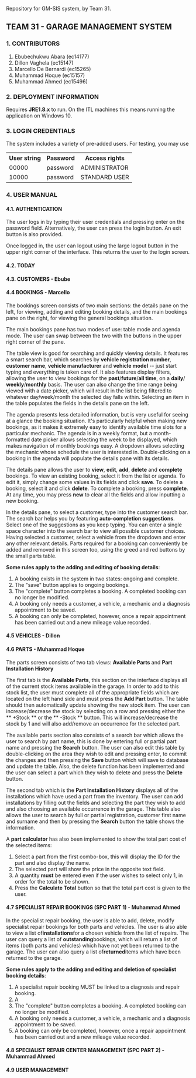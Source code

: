 Repository for GM-SIS system, by Team 31.

## TEAM 31 - GARAGE MANAGEMENT SYSTEM

### 1. CONTRIBUTORS
1. Ebubechukwu Abara (ec14177)
2. Dillon Vaghela (ec15147)
3. Marcello De Bernardi (ec15265)
4. Muhammad Hoque (ec15157)
5. Muhammad Ahmed (ec15496)

### 2. DEPLOYMENT INFORMATION
Requires **JRE1.8.x** to run. On the ITL machines this means running the application on Windows 10.

### 3. LOGIN CREDENTIALS
The system includes a variety of pre-added users. For testing, you may use
<table>
<tr><th>User string</th><th>Password</th><th>Access rights</th></tr>
<tr><td>00000</td><td>password</td><td>ADMINISTRATOR</td></tr>
<tr><td>10000</td><td>password</td><td>STANDARD USER</td></tr>
</table>


### 4. USER MANUAL

#### 4.1. AUTHENTICATION
The user logs in by typing their user credentials and pressing enter on the password field.
Alternatively, the user can press the login button. An exit button is also provided.

Once logged in, the user can logout using the large logout button in the upper right corner
of the interface. This returns the user to the login screen.

#### 4.2. TODAY

#### 4.3. CUSTOMERS - Ebube

#### 4.4 BOOKINGS - Marcello 
The bookings screen consists of two main sections: the details pane on the left, for viewing,
adding and editing booking details, and the main bookings pane on the right, for viewing the
general bookings situation.

The main bookings pane has two modes of use: table mode and agenda mode. The user can swap
between the two with the buttons in the upper right corner of the pane. 

The table view is good for searching and quickly viewing details. It features a smart search bar, 
which searches by **vehicle registration number**, **customer name**, **vehicle manufacturer** 
and **vehicle model** -- just start typing and everything is taken care of. It also features display 
filters, allowing the user to view bookings for the **past**/**future**/**all time**, on a **daily**/
**weekly**/**monthly** basis. The user can also change the time range being viewed with a date picker, 
which will result in the list being filtered to whatever day/week/month the selected day falls within.
Selecting an item in the table populates the fields in the details pane on the left.

The agenda presents less detailed information, but is very useful for seeing at a glance the booking
situation. It's particularly helpful when making new bookings, as it makes it extremely easy to
identify available time slots for a particular mechanic. The agenda is in a weekly format, but a
month-formatted date picker allows selecting the week to be displayed, which makes navigation of
monthly bookings easy. A dropdown allows selecting the mechanic whose schedule the user is interested
in. Double-clicking on a booking in the agenda will populate the details pane with its details.

The details pane allows the user to **view**, **edit**, **add**, **delete** and **complete** bookings.
To view an existing booking, select it from the list or agenda. To edit it, simply change some values
in its fields and click **save**. To delete a booking, select it and click **delete**. To complete a
booking, press **complete**. At any time, you may press **new** to clear all the fields and allow
inputting a new booking.

In the details pane, to select a customer, type into the customer search bar. The search bar helps
you by featuring **auto-completion suggestions**. Select one of the suggestions as you keep typing.
You can enter a single space character into the search bar to view all possible customer choices.
Having selected a customer, select a vehicle from the dropdown and enter any other relevant details.
Parts required for a booking can conveniently be added and removed in this screen too, using the greed
and red buttons by the small parts table.

**Some rules apply to the adding and editing of booking details**:

1.  A booking exists in the system in two states: ongoing and complete.
2.  The "save" button applies to ongoing bookings.
3.  The "complete" button completes a booking. A completed booking can no longer be modified.
4.  A booking only needs a customer, a vehicle, a mechanic and a diagnosis appointment to be saved.
5.  A booking can only be completed, however, once a repair appointment has been carried out and
    a new mileage value recorded.

#### 4.5 VEHICLES - Dillon

#### 4.6 PARTS - Muhammad Hoque

The parts screen consists of two tab views: **Available Parts** and **Part Installation History**

The first tab is the **Available Parts**, this section on the interface displays all of the current stock items
available in the garage. In order to add to this stock list, the user must complete all of the appropriate fields
which are located on the left hand side and must press the **Add Part** button.
The table should then automatically update showing the new stock item. The user can increase/decrease the stock
by selecting on a row and pressing either the ** +Stock ** or the ** -Stock ** button. This will increase/decrease
the stock by 1 and will also add/remove an occurrence for the selected part.

The available parts section also consists of a search bar which allows the user to search by part name,
this is done by entering full or partial part name and pressing the **Search** button. The user can also edit
this table by double-clicking on the area they wish to edit and pressing enter, to commit the changes and
then pressing the **Save** button which will save to database and update the table. Also, the delete function
has been implemented and the user can select a part which they wish to delete and press the **Delete** button.

The second tab which is the **Part Installation History** displays all of the installations which have used a part
from the inventory. The user can add installations by filling out the fields and selecting the part they wish to add
and also choosing an available occurrence in the garage. This table also allows the user to search by full or partial
registration, customer first name and surname and then by pressing the **Search** button the table shows the
information.

A **part calculator** has also been implemented to show the total part cost of the selected items:

1.  Select a part from the first combo-box, this will display the ID for the part and also display the name.
2.  The selected part will show the price in the opposite text field.
3.  A quantity **must** be entered even if the user wishes to select only 1, in order for the total to be shown.
4.  Press the **Calculate Total** button so that the total part cost is given to the user.

#### 4.7 SPECIALIST REPAIR BOOKINGS (SPC PART 1) - Muhammad Ahmed

In the specialist repair booking, the user is able to add, delete, modify specialist repair bookings for both parts 
and vehicles. The user is also able to view a list of**installations**for a chosen vehicle from the list of repairs.
The user can query a list of **outstanding**bookings, which will return a list of items (both parts and vehicles) which
have not yet been returned to the garage. The user can also query a list of**returned**items which have been returned to
the garage. 

**Some rules apply to the adding and editing and deletion of specialist booking details**:

1.  A specialist repair booking MUST be linked to a diagnosis and repair booking. 
2.  A
3.  The "complete" button completes a booking. A completed booking can no longer be modified.
4.  A booking only needs a customer, a vehicle, a mechanic and a diagnosis appointment to be saved.
5.  A booking can only be completed, however, once a repair appointment has been carried out and
    a new mileage value recorded.


#### 4.8 SPECIALIST REPAIR CENTER MANAGEMENT (SPC PART 2) - Muhammad Ahmed

#### 4.9 USER MANAGEMENT
